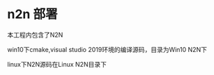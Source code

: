# n2n 部署

本工程内包含了N2N 

win10下cmake,visual studio 2019环境的编译源码，目录为Win10 N2N下

linux下N2N源码在Linux N2N目录下
